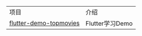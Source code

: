 <table>
  <tr>
    <td>项目</td>
    <td>介绍</td>
  </tr>
  <tr>
    <td><a href="https://github.com/lzyy/flutter-demo-topmovies">flutter-demo-topmovies</a?</td>
    <td>Flutter学习Demo</td>
  </tr>
</table>
